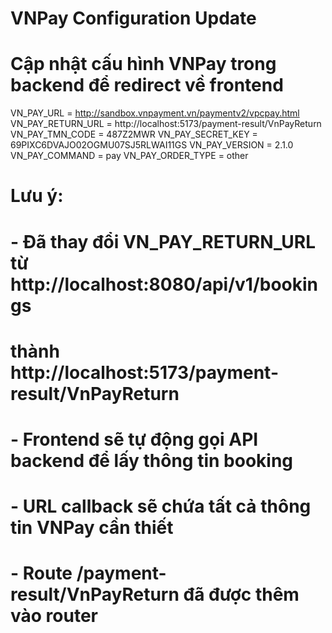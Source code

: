 # VNPay Configuration Update
# Cập nhật cấu hình VNPay trong backend để redirect về frontend

VN_PAY_URL = http://sandbox.vnpayment.vn/paymentv2/vpcpay.html
VN_PAY_RETURN_URL = http://localhost:5173/payment-result/VnPayReturn
VN_PAY_TMN_CODE = 487Z2MWR
VN_PAY_SECRET_KEY = 69PIXC6DVAJO02OGMU07SJ5RLWAI11GS
VN_PAY_VERSION = 2.1.0
VN_PAY_COMMAND = pay
VN_PAY_ORDER_TYPE = other

# Lưu ý:
# - Đã thay đổi VN_PAY_RETURN_URL từ http://localhost:8080/api/v1/bookings 
#   thành http://localhost:5173/payment-result/VnPayReturn
# - Frontend sẽ tự động gọi API backend để lấy thông tin booking
# - URL callback sẽ chứa tất cả thông tin VNPay cần thiết
# - Route /payment-result/VnPayReturn đã được thêm vào router
